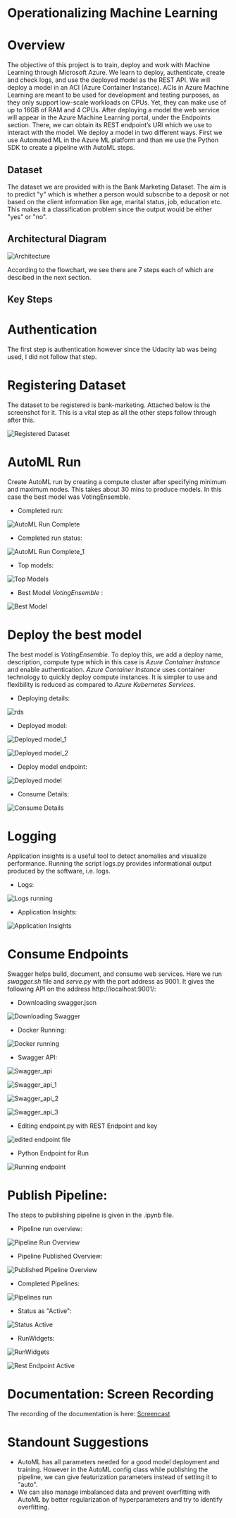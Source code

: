 

# Operationalizing Machine Learning

# Overview

The objective of this project is to train, deploy and work with Machine Learning through Microsoft Azure. We learn to deploy, authenticate, create and check logs, and use the deployed model as the REST API.
We will deploy a model in an ACI (Azure Container Instance). ACIs in Azure Machine Learning are meant to be used for development and testing purposes, as they only support low-scale workloads on CPUs. Yet, they can make use of up to 16GB of RAM and 4 CPUs. After deploying a model the web service will appear in the Azure Machine Learning portal, under the Endpoints section. There, we can obtain its REST endpoint’s URI which we use to interact with the model.
We deploy a model in two different ways. First we use Automated ML in the Azure ML platform and than we use the Python SDK to create a pipeline with AutoML steps.

## Dataset

The dataset we are provided with is the Bank Marketing Dataset. The aim is to predict "y" which is whether a person would subscribe to a deposit or not based on the client information like age, marital status, job, education etc. This makes it a classification problem since the output would be either "yes" or "no".

## Architectural Diagram

![Architecture](https://user-images.githubusercontent.com/68374253/103178599-3245af80-48aa-11eb-8b65-c671dde28497.png)

According to the flowchart, we see there are 7 steps each of which are descibed in the next section.


## Key Steps

# Authentication

The first step is authentication however since the Udacity lab was being used, I did not follow that step.

# Registering Dataset

The dataset to be registered is bank-marketing. Attached below is the screenshot for it. This is a vital step as all the other steps follow through after this.

![Registered Dataset](https://user-images.githubusercontent.com/68374253/103301816-2ed83280-4a28-11eb-809d-f98ea87d669f.png)


# AutoML Run

Create AutoML run by creating a compute cluster after specifying minimum and maximum nodes. This takes about 30 mins to produce models. In this case the best model was VotingEnsemble.

* Completed run:

![AutoML Run Complete](https://user-images.githubusercontent.com/68374253/103301877-562eff80-4a28-11eb-8d12-9c032a02339f.png)

* Completed run status:

![AutoML Run Complete_1](https://user-images.githubusercontent.com/68374253/103301882-58915980-4a28-11eb-857a-ca44871f0828.png)

* Top models:

![Top Models](https://user-images.githubusercontent.com/68374253/103301889-5af3b380-4a28-11eb-88e2-f9429ee36ba9.png)

* Best Model *VotingEnsemble* :

![Best Model](https://user-images.githubusercontent.com/68374253/103301883-59c28680-4a28-11eb-8fa7-9c82758ceca5.png)

# Deploy the best model

The best model is *VotingEnsemble*. To deploy this, we add a deploy name, description, compute type which in this case is *Azure Container Instance* and enable authentication.
*Azure Container Instance* uses container technology to quickly deploy compute instances. It is simpler to use and flexibility is reduced as compared to *Azure Kubernetes Services*.

* Deploying details:

![rds](https://user-images.githubusercontent.com/68374253/103302072-c50c5880-4a28-11eb-9cf3-04b74c4b506d.png)

* Deployed model:

![Deployed model_1](https://user-images.githubusercontent.com/68374253/103302034-b02fc500-4a28-11eb-9f0e-6ae906b5fe7b.png)

![Deployed model_2](https://user-images.githubusercontent.com/68374253/103302035-b0c85b80-4a28-11eb-8850-328f3c00bc0a.png)

* Deploy model endpoint:

![Deployed model](https://user-images.githubusercontent.com/68374253/103302032-ae660180-4a28-11eb-956a-d1ab7d69642d.png)

* Consume Details:

![Consume Details](https://user-images.githubusercontent.com/68374253/103302030-ad34d480-4a28-11eb-80ce-d7bab249b67b.png)

# Logging

Application insights is a useful tool to detect anomalies and visualize performance. Running the script logs.py provides informational output produced by the software, i.e. logs.

* Logs:

![Logs running](https://user-images.githubusercontent.com/68374253/103302193-10bf0200-4a29-11eb-9dc4-f3775628dc40.png)

* Application Insights:

![Application Insights](https://user-images.githubusercontent.com/68374253/103302190-0f8dd500-4a29-11eb-8cb7-601cb0ea4234.png)


# Consume Endpoints

Swagger helps build, document, and consume web services. Here we run *swagger.sh* file and *serve.py* with the port address as 9001. It gives the following API on the address http://localhost:9001/:

* Downloading swagger.json

![Downloading Swagger](https://user-images.githubusercontent.com/68374253/103302340-6c898b00-4a29-11eb-98b4-9d8daf44a7e6.png)

* Docker Running:

![Docker running](https://user-images.githubusercontent.com/68374253/103302435-ac507280-4a29-11eb-8aa8-07f5f40b8b54.png)

* Swagger API:

![Swagger_api](https://user-images.githubusercontent.com/68374253/103302350-727f6c00-4a29-11eb-8376-8ffb54b16bfc.png)

![Swagger_api_1](https://user-images.githubusercontent.com/68374253/103302354-757a5c80-4a29-11eb-84a2-73a3fc83f499.png)

![Swagger_api_2](https://user-images.githubusercontent.com/68374253/103302357-77dcb680-4a29-11eb-9508-5eb26c2c1eaf.png)

![Swagger_api_3](https://user-images.githubusercontent.com/68374253/103302362-790de380-4a29-11eb-9191-77ca98c04eea.png)

* Editing endpoint.py with REST Endpoint and key

![edited endpoint file](https://user-images.githubusercontent.com/68374253/103302344-6f847b80-4a29-11eb-8947-52d89c0c6325.png)

* Python Endpoint for Run

![Running endpoint](https://user-images.githubusercontent.com/68374253/103302348-714e3f00-4a29-11eb-8b41-55f29b8b3b47.png)


# Publish Pipeline:

The steps to publishing pipeline is given in the .ipynb file.

* Pipeline run overview:

![Pipeline Run Overview](https://user-images.githubusercontent.com/68374253/103302546-f2a5d180-4a29-11eb-8bf0-809f1099ea2f.png)

* Pipeline Published Overview:

![Published Pipeline Overview](https://user-images.githubusercontent.com/68374253/103302553-f5a0c200-4a29-11eb-8d10-0a02b91e5b5a.png)

* Completed Pipelines:

![Pipelines run](https://user-images.githubusercontent.com/68374253/103302549-f3d6fe80-4a29-11eb-9879-2ab40a830a77.png)

* Status as "Active":

![Status Active](https://user-images.githubusercontent.com/68374253/103302561-f8031c00-4a29-11eb-9f76-385969934409.png)

* RunWidgets:

![RunWidgets](https://user-images.githubusercontent.com/68374253/103302559-f6d1ef00-4a29-11eb-9ef3-f136d4bb2f8b.png)

![Rest Endpoint Active](https://user-images.githubusercontent.com/68374253/103302557-f6395880-4a29-11eb-9c6f-351946f2b9ba.png)

# Documentation: Screen Recording

The recording of the documentation is here: [Screencast](https://youtu.be/cGkNaw-5gCg)

# Standount Suggestions

* AutoML has all parameters needed for a good model deployment and training. However in the AutoML config class while publishing the pipeline, we can give featurization parameters instead of setting it to "auto".
* We can also manage imbalanced data and prevent overfitting with AutoML by better regularization of hyperparameters and try to identify overfitting.
